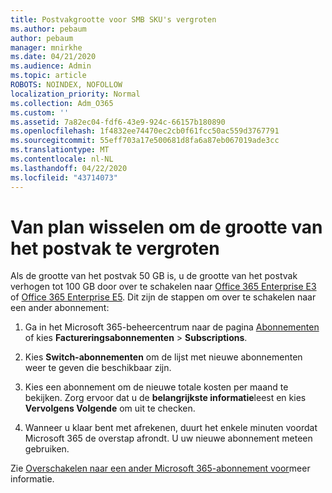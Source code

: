 ```yaml
---
title: Postvakgrootte voor SMB SKU's vergroten
ms.author: pebaum
author: pebaum
manager: mnirkhe
ms.date: 04/21/2020
ms.audience: Admin
ms.topic: article
ROBOTS: NOINDEX, NOFOLLOW
localization_priority: Normal
ms.collection: Adm_O365
ms.custom: ''
ms.assetid: 7a82ec04-fdf6-43e9-924c-66157b180890
ms.openlocfilehash: 1f4832ee74470ec2cb0f61fcc50ac559d3767791
ms.sourcegitcommit: 55eff703a17e500681d8fa6a87eb067019ade3cc
ms.translationtype: MT
ms.contentlocale: nl-NL
ms.lasthandoff: 04/22/2020
ms.locfileid: "43714073"
---
```

# <a name="switch-plans-to-increase-mailbox-size"></a>Van plan wisselen om de grootte van het postvak te vergroten

Als de grootte van het postvak 50 GB is, u de grootte van het postvak verhogen tot 100 GB door over te schakelen naar [Office 365 Enterprise E3](https://products.office.com/business/office-365-enterprise-e3-business-software) of [Office 365 Enterprise E5](https://products.office.com/business/office-365-enterprise-e5-business-software). Dit zijn de stappen om over te schakelen naar een ander abonnement:
  
1. Ga in het Microsoft 365-beheercentrum naar de pagina [Abonnementen](https://go.microsoft.com/fwlink/p/?linkid=842054) of kies **Factureringsabonnementen** \> **Subscriptions**.
    
2. Kies **Switch-abonnementen** om de lijst met nieuwe abonnementen weer te geven die beschikbaar zijn. 
    
3. Kies een abonnement om de nieuwe totale kosten per maand te bekijken. Zorg ervoor dat u de **belangrijkste informatie**leest en kies **Vervolgens Volgende** om uit te checken. 
    
4. Wanneer u klaar bent met afrekenen, duurt het enkele minuten voordat Microsoft 365 de overstap afrondt. U uw nieuwe abonnement meteen gebruiken.
    
Zie [Overschakelen naar een ander Microsoft 365-abonnement voor](https://docs.microsoft.com/office365/admin/subscriptions-and-billing/switch-to-a-different-plan)meer informatie.
  

